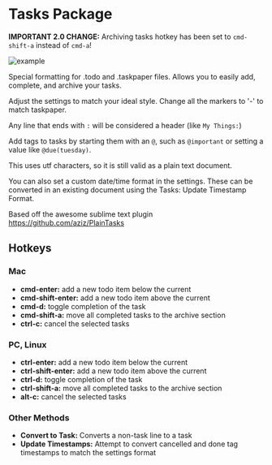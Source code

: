 # Tasks Package

**IMPORTANT 2.0 CHANGE:** Archiving tasks hotkey has been set to `cmd-shift-a` instead of `cmd-a`!

![example](https://raw.githubusercontent.com/irrationalistic/atom-tasks/master/images/tasks_example.png)

Special formatting for .todo and .taskpaper files. Allows you to easily add, complete, and archive your tasks.

Adjust the settings to match your ideal style. Change all the markers to '-' to match taskpaper.

Any line that ends with `:` will be considered a header (like `My Things:`)

Add tags to tasks by starting them with an `@`, such as `@important` or setting a value like `@due(tuesday)`.

This uses utf characters, so it is still valid as a plain text document.

You can also set a custom date/time format in the settings. These can be converted in an existing document using the Tasks: Update Timestamp Format.

Based off the awesome sublime text plugin https://github.com/aziz/PlainTasks

## Hotkeys

### Mac
* **cmd-enter:** add a new todo item below the current
* **cmd-shift-enter:** add a new todo item above the current
* **cmd-d:** toggle completion of the task
* **cmd-shift-a:** move all completed tasks to the archive section
* **ctrl-c:** cancel the selected tasks

### PC, Linux
* **ctrl-enter:** add a new todo item below the current
* **ctrl-shift-enter:** add a new todo item above the current
* **ctrl-d:** toggle completion of the task
* **ctrl-shift-a:** move all completed tasks to the archive section
* **alt-c:** cancel the selected tasks

### Other Methods
* **Convert to Task:** Converts a non-task line to a task
* **Update Timestamps:** Attempt to convert cancelled and done tag timestamps to match the settings format
